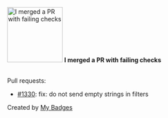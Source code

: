 <img src="https://my-badges.github.io/my-badges/this-is-fine.png" alt="I merged a PR with failing checks" title="I merged a PR with failing checks" width="128">
<strong>I merged a PR with failing checks</strong>
<br><br>

Pull requests:

- <a href="https://github.com/ydb-platform/ydb-embedded-ui/pull/1330">#1330</a>: fix: do not send empty strings in filters


Created by <a href="https://github.com/my-badges/my-badges">My Badges</a>